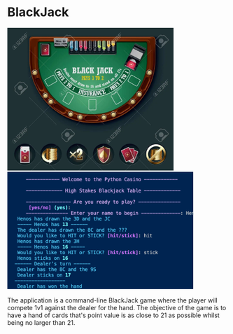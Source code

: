 # BlackJack

<p>
  <img src="assets/table.webp" width="380" alt="accessibility text">
  <img src="assets/screenshot.png" width="425" alt="accessibility text">
</p>
The application is a command-line BlackJack game where the player will compete 1v1 against the dealer for the hand.
The objective of the game is to have a hand of cards that's point value is as close to 21 as possible whilst being
no larger than 21.
